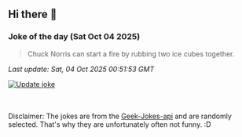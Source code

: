 ## Hi there 👋

### Joke of the day (Sat Oct 04 2025)
<!-- joke -->
>Chuck Norris can start a fire by rubbing two ice cubes together.
<!-- /joke -->

*Last update: Sat, 04 Oct 2025 00:51:53 GMT*

[![Update joke](https://github.com/nclskfm/nclskfm/actions/workflows/joke.yml/badge.svg)](https://github.com/nclskfm/nclskfm/actions/workflows/joke.yml)

<br><br>
Disclaimer: The jokes are from the [Geek-Jokes-api](https://github.com/sameerkumar18/geek-joke-api) and are randomly selected. That's why they are unfortunately often not funny. :D
